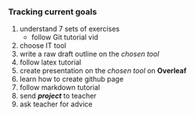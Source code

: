### Tracking current goals

1. understand 7 sets of exercises
    - follow Git tutorial vid
1. choose IT tool
1. write a raw draft outline on the *chosen tool*
1. follow latex tutorial
1. create presentation on the *chosen tool* on **Overleaf**
1. learn how to create github page
1. follow markdown tutorial
1. send ***project*** to teacher
1. ask teacher for advice
